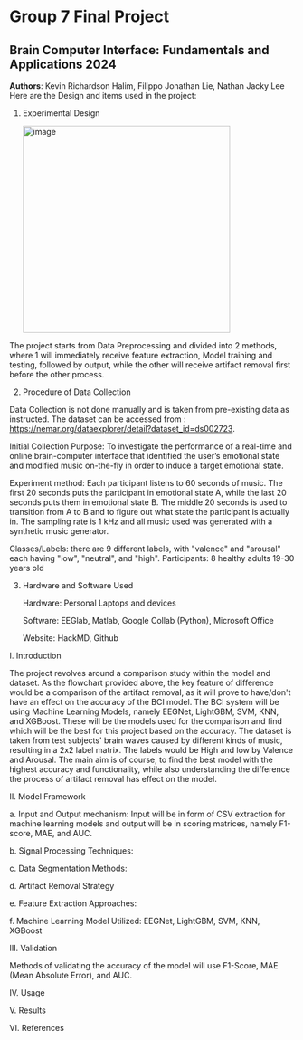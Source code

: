 # Group 7 Final Project
## Brain Computer Interface: Fundamentals and Applications 2024

**Authors**:
Kevin Richardson Halim, Filippo Jonathan Lie, Nathan Jacky Lee
Here are the Design and items used in the project:

1. Experimental Design
   
   <img width="366" alt="image" src="https://github.com/kevin-rh/BCI_2024_Final_Group7/assets/134197756/4875b3b8-6af1-4c95-8dbe-fb7bdb3f1547">

The project starts from Data Preprocessing and divided into 2 methods, where 1 will immediately receive feature extraction, Model training and testing, followed by output, while the other will receive artifact removal first before the other process.

2. Procedure of Data Collection

Data Collection is not done manually and is taken from pre-existing data as instructed. The dataset can be accessed from : https://nemar.org/dataexplorer/detail?dataset_id=ds002723. 

Initial Collection Purpose:
To investigate the performance of a real-time and online brain-computer interface that identified the user’s emotional state and modified music on-the-fly in order to induce a target emotional state.

Experiment method:
Each participant listens to 60 seconds of music. The first 20 seconds puts the participant in emotional state A, while the last 20 seconds puts them in emotional state B. The middle 20 seconds is used to transition from A to B and to figure out what state the participant is actually in. The sampling rate is 1 kHz and all music used was generated with a synthetic music generator.

Classes/Labels: there are 9 different labels, with "valence" and "arousal" each having "low", "neutral", and "high".
Participants: 8 healthy adults 19-30 years old

3. Hardware and Software Used

   Hardware: Personal Laptops and devices
   
   Software: EEGlab, Matlab, Google Collab (Python), Microsoft Office
   
   Website: HackMD, Github

I. Introduction

The project revolves around a comparison study within the model and dataset. As the flowchart provided above, the key feature of difference would be a comparison of the artifact removal, as it will prove to have/don't have an effect on the accuracy of the BCI model. The BCI system will be using Machine Learning Models, namely EEGNet, LightGBM, SVM, KNN, and XGBoost. These will be the models used for the comparison and find which will be the best for this project based on the accuracy. The dataset is taken from test subjects' brain waves caused by different kinds of music, resulting in a 2x2 label matrix. The labels would be High and low by Valence and Arousal. The main aim is of course, to find the best model with the highest accuracy and functionality, while also understanding the difference the process of artifact removal has effect on the model.

II. Model Framework

a. Input and Output mechanism: Input will be in form of CSV extraction for machine learning models and output will be in scoring matrices, namely F1-score, MAE, and AUC.

b. Signal Processing Techniques:

c. Data Segmentation Methods:

d. Artifact Removal Strategy

e. Feature Extraction Approaches:

f. Machine Learning Model Utilized: EEGNet, LightGBM, SVM, KNN, XGBoost

III. Validation

Methods of validating the accuracy of the model will use F1-Score, MAE (Mean Absolute Error), and AUC. 

IV. Usage

V. Results

VI. References
